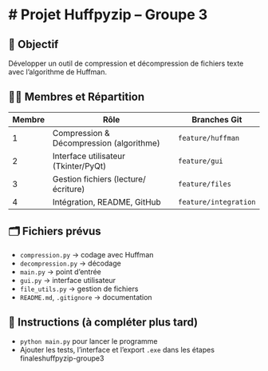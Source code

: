 # # Projet Huffpyzip – Groupe 3

## 🎯 Objectif
Développer un outil de compression et décompression de fichiers texte avec l’algorithme de Huffman.

## 🧑‍💻 Membres et Répartition

| Membre | Rôle | Branches Git |
|--------|------|---------------|
| 1 | Compression & Décompression (algorithme) | `feature/huffman` |
| 2 | Interface utilisateur (Tkinter/PyQt)     | `feature/gui`     |
| 3 | Gestion fichiers (lecture/écriture)      | `feature/files`   |
| 4 | Intégration, README, GitHub              | `feature/integration` |

## 🗂️ Fichiers prévus

- `compression.py` → codage avec Huffman
- `decompression.py` → décodage
- `main.py` → point d’entrée
- `gui.py` → interface utilisateur
- `file_utils.py` → gestion de fichiers
- `README.md`, `.gitignore` → documentation

## 🚀 Instructions (à compléter plus tard)

- `python main.py` pour lancer le programme
- Ajouter les tests, l’interface et l’export `.exe` dans les étapes finaleshuffpyzip-groupe3